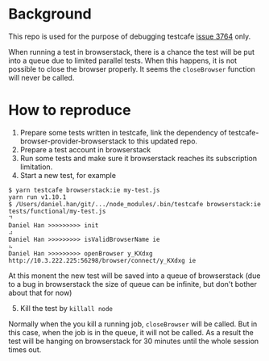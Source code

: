 # Background

This repo is used for the purpose of debugging testcafe [issue 3764](https://github.com/DevExpress/testcafe/issues/3764) only.

When running a test in browserstack, there is a chance the test will be put into a queue due to limited parallel tests. When this happens, it is not possible to close the browser properly. It seems the `closeBrowser` function will never be called.

# How to reproduce

1. Prepare some tests written in testcafe, link the dependency of testcafe-browser-provider-browserstack to this updated repo.
2. Prepare a test account in browserstack
3. Run some tests and make sure it browserstack reaches its subscription limitation.
4. Start a new test, for example
```
$ yarn testcafe browserstack:ie my-test.js
yarn run v1.10.1
$ /Users/daniel.han/git/.../node_modules/.bin/testcafe browserstack:ie tests/functional/my-test.js
⠙
Daniel Han >>>>>>>>> init
⠴
Daniel Han >>>>>>>>> isValidBrowserName ie
⠦
Daniel Han >>>>>>>>> openBrowser y_KXdxg http://10.3.222.225:56298/browser/connect/y_KXdxg ie

```

At this monent the new test will be saved into a queue of browserstack (due to a bug in browserstack the size of queue can be infinite, but don't bother about that for now)

5. Kill the test by `killall node`

Normally when the you kill a running job, `closeBrowser` will be called. But in this case, when the job is in the queue, it will not be called. As a result the test will be hanging on browserstack for 30 minutes until the whole session times out.
